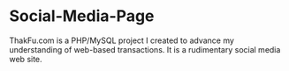 # Social-Media-Page
ThakFu.com is a PHP/MySQL project I created to advance my understanding of web-based transactions. It is a rudimentary social media web site.
